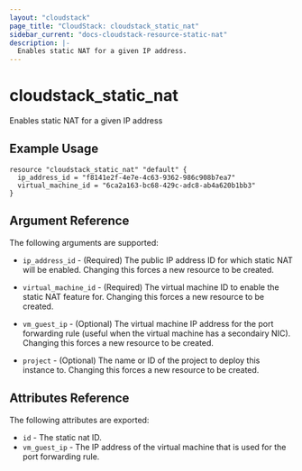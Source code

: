 ```yaml
---
layout: "cloudstack"
page_title: "CloudStack: cloudstack_static_nat"
sidebar_current: "docs-cloudstack-resource-static-nat"
description: |-
  Enables static NAT for a given IP address.
---
```


# cloudstack\_static\_nat

Enables static NAT for a given IP address

## Example Usage

```
resource "cloudstack_static_nat" "default" {
  ip_address_id = "f8141e2f-4e7e-4c63-9362-986c908b7ea7"
  virtual_machine_id = "6ca2a163-bc68-429c-adc8-ab4a620b1bb3"
}
```

## Argument Reference

The following arguments are supported:

* `ip_address_id` - (Required) The public IP address ID for which static
    NAT will be enabled. Changing this forces a new resource to be created.

* `virtual_machine_id` - (Required) The virtual machine ID to enable the
    static NAT feature for. Changing this forces a new resource to be created.

* `vm_guest_ip` - (Optional) The virtual machine IP address for the port
    forwarding rule (useful when the virtual machine has a secondairy NIC).
    Changing this forces a new resource to be created.

* `project` - (Optional) The name or ID of the project to deploy this
    instance to. Changing this forces a new resource to be created.

## Attributes Reference

The following attributes are exported:

* `id` - The static nat ID.
* `vm_guest_ip` - The IP address of the virtual machine that is used
    for the port forwarding rule.
